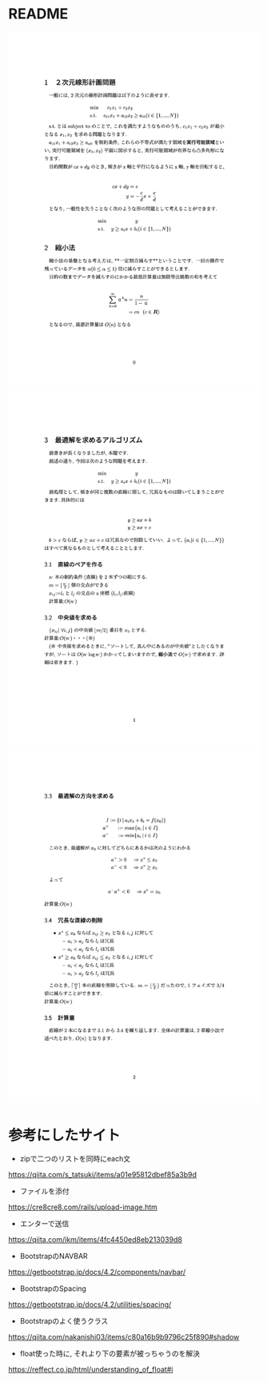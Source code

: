 # README

![1](for_README/out/readme.jpeg)
![2](for_README/out/readme2.jpeg)
![3](for_README/out/readme3.jpeg)
# 参考にしたサイト

* zipで二つのリストを同時にeach文

https://qiita.com/s_tatsuki/items/a01e95812dbef85a3b9d

* ファイルを添付

https://cre8cre8.com/rails/upload-image.htm


* エンターで送信

https://qiita.com/ikm/items/4fc4450ed8eb213039d8

* BootstrapのNAVBAR

https://getbootstrap.jp/docs/4.2/components/navbar/

* BootstrapのSpacing

https://getbootstrap.jp/docs/4.2/utilities/spacing/

* Bootstrapのよく使うクラス 

https://qiita.com/nakanishi03/items/c80a16b9b9796c25f890#shadow

* float使った時に, それより下の要素が被っちゃうのを解決

https://reffect.co.jp/html/understanding_of_float#i